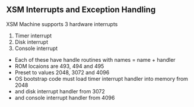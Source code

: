 ## XSM Interrupts and Exception Handling

XSM Machine supports 3 hardware interrupts
1. Timer interrupt
2. Disk interrupt
3. Console interrupt

- Each of these have handle routines with names = name + handler
- ROM locaions are 493, 494 and 495
- Preset to values 2048, 3072 and 4096
- OS bootstrap code must load timer interrupt handler into memory from 2048
- and disk interrupt handler from 3072
- and console interrupt handler from 4096
